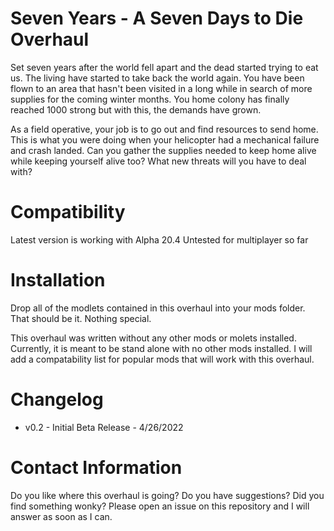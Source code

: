 # Seven Years - A Seven Days to Die Overhaul

Set seven years after the world fell apart and the dead started trying to eat us. The living have started to take back the world again. You have been flown to an area that hasn't been visited in a long while in search of more supplies for the coming winter months. You home colony has finally reached 1000 strong but with this, the demands have grown. 

As a field operative, your job is to go out and find resources to send home. This is what you were doing when your helicopter had a mechanical failure and crash landed. Can you gather the supplies needed to keep home alive while keeping yourself alive too? What new threats will you have to deal with?

# Compatibility

Latest version is working with Alpha 20.4
Untested for multiplayer so far 

# Installation

Drop all of the modlets contained in this overhaul into your mods folder. That should be it. Nothing special.

This overhaul was written without any other mods or molets installed. Currently, it is meant to be stand alone with no other mods installed. I will add a compatability list for popular mods that will work with this overhaul.

# Changelog

- v0.2 - Initial Beta Release - 4/26/2022

# Contact Information

Do you like where this overhaul is going? Do you have suggestions? Did you find something wonky? Please open an issue on this repository and I will answer as soon as I can.